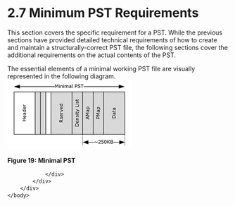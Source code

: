 <html dir="LTR" xmlns:mshelp="http://msdn.microsoft.com/mshelp" xmlns:ddue="http://ddue.schemas.microsoft.com/authoring/2003/5" xmlns:xlink="http://www.w3.org/1999/xlink" xmlns:tool="http://www.microsoft.com/tooltip">
    <head>
        <meta http-equiv="Content-Type" content="text/html; CHARSET=utf-8"></meta>
        <meta name="save" content="history"></meta>
        <title>2.7 Minimum PST Requirements</title>
        <xml>
            <mshelp:toctitle title="2.7 Minimum PST Requirements"></mshelp:toctitle>
            <mshelp:rltitle title="[MS-PST]: Minimum PST Requirements"></mshelp:rltitle>
            <mshelp:keyword index="A" term="2b64b768-7a65-40cc-862f-5109aa81c5c5"></mshelp:keyword>
            <mshelp:attr name="DCSext.ContentType" value="open specification"></mshelp:attr>
            <mshelp:attr name="AssetID" value="2b64b768-7a65-40cc-862f-5109aa81c5c5"></mshelp:attr>
            <mshelp:attr name="TopicType" value="kbRef"></mshelp:attr>
            <mshelp:attr name="DCSext.Title" value="[MS-PST]: Minimum PST Requirements" />
        </xml>
    </head>
    <body>
        <div id="header">
            <h1 class="heading">2.7 Minimum PST Requirements</h1>
        </div>
        <div id="mainSection">
            <div id="mainBody">
                <div id="allHistory" class="saveHistory"></div>
                <div id="sectionSection0" class="section" name="collapseableSection">
                    

<p>This section covers the specific requirement for a PST.
While the previous sections have provided detailed technical requirements of
how to create and maintain a structurally-correct PST file, the following
sections cover the additional requirements on the actual contents of the PST.</p>

<p>The essential elements of a minimal working PST file are
visually represented in the following diagram. <img id="MS-PST_pict644b7ff9-bd6b-42bb-a68e-17dd417cfbcd.png" src="MS-PST_files/image019.png" alt="Minimal PST" title="Minimal PST"></p>

<p><b>Figure 19: Minimal PST</b></p>


                </div>
            </div>
        </div>
    </body>
</html>